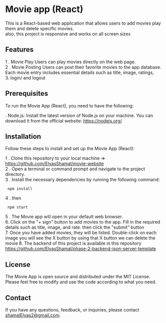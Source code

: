 
# Movie app (React)
This is a React-based web application that allows users to add movies play them and delete specific movies.  
also, this project is responsive and works on all screen sizes  

## Features
1 . Movie Play  Users can play movies directly on the web page.   
2 . Movie Posting Users can post their favorite movies to the app database. Each movie entry includes essential details such as title, image, ratings,  
3. login/ and logout  


## Prerequisites
To run the Movie App (React), you need to have the following:

. Node.js: Install the latest version of Node.js on your machine. You can download it from the official website: https://nodejs.org/

## Installation
Follow these steps to install and set up the Movie App (React):

1 . Clone this repository to your local machine => https://github.com/ElyasShamal/movie-website  
2 . Open a terminal or command prompt and navigate to the project directory.  
3 . Install the necessary dependencies by running the following command:  

```
 npm install
```  
4 . then 

```
 npm start
```  
5 . The Movie app will open in your default web browser.  
6. Click on the "+ sign" button to add movies to the app. Fill in the required details such as title, image, and rate. then click the "submit" button  
7. Once you have added movies, they will be listed. Double-click on each image you will see the X button by using that X button we can delete the movie
8. The backend of this project is available in this repository https://github.com/ElyasShamal/phase-2-backend-json-server-template  

## License  
The Movie App is open source and distributed under the MIT License. Please feel free to modify and use the code according to what you need.

## Contact 
If you have any questions, feedback, or inquiries, please contact shamalElyas2@gmail.com.

